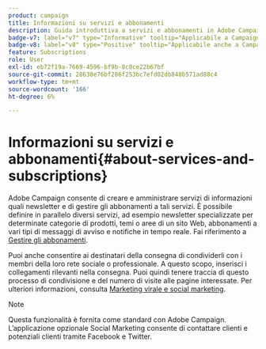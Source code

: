 ```yaml
---
product: campaign
title: Informazioni su servizi e abbonamenti
description: Guida introduttiva a servizi e abbonamenti in Adobe Campaign
badge-v7: label="v7" type="Informative" tooltip="Applicabile a Campaign Classic v7"
badge-v8: label="v8" type="Positive" tooltip="Applicabile anche a Campaign v8"
feature: Subscriptions
role: User
exl-id: eb72f19a-7669-4596-bf9b-8c0ce22b67bf
source-git-commit: 28638e76bf286f253bc7efd02db848b571ad88c4
workflow-type: tm+mt
source-wordcount: '166'
ht-degree: 6%

---
```


# Informazioni su servizi e abbonamenti{#about-services-and-subscriptions}

Adobe Campaign consente di creare e amministrare servizi di informazioni quali newsletter e di gestire gli abbonamenti a tali servizi. È possibile definire in parallelo diversi servizi, ad esempio newsletter specializzate per determinate categorie di prodotti, temi o aree di un sito Web, abbonamenti a vari tipi di messaggi di avviso e notifiche in tempo reale. Fai riferimento a [Gestire gli abbonamenti](managing-subscriptions.md).

Puoi anche consentire ai destinatari della consegna di condividerli con i membri della loro rete sociale o professionale. A questo scopo, inserisci i collegamenti rilevanti nella consegna. Puoi quindi tenere traccia di questo processo di condivisione e del numero di visite alle pagine interessate. Per ulteriori informazioni, consulta [Marketing virale e social marketing](viral-and-social-marketing.md).

>[!NOTE]
>
>Questa funzionalità è fornita come standard con Adobe Campaign. L’applicazione opzionale Social Marketing consente di contattare clienti e potenziali clienti tramite Facebook e Twitter.
